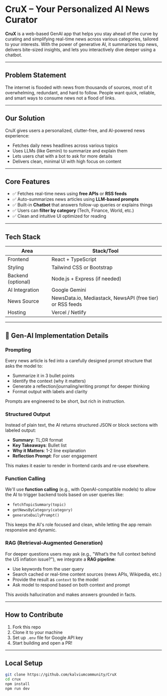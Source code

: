 # CruX – Your Personalized AI News Curator

**CruX** is a web-based GenAI app that helps you stay ahead of the curve by curating and simplifying real-time news across various categories, tailored to your interests. With the power of generative AI, it summarizes top news, delivers bite-sized insights, and lets you interactively dive deeper using a chatbot.

---

##  Problem Statement

The internet is flooded with news from thousands of sources, most of it overwhelming, redundant, and hard to follow. People want quick, reliable, and smart ways to consume news  not a flood of links.

---

##  Our Solution

CruX gives users a personalized, clutter-free, and AI-powered news experience:

- Fetches daily news headlines across various topics
- Uses LLMs (like Gemini) to summarize and explain them
- Lets users chat with a bot to ask for more details
- Delivers clean, minimal UI with high focus on content

---

##  Core Features

- ✅ Fetches real-time news using **free APIs** or **RSS feeds**
- ✅ Auto-summarizes news articles using **LLM-based prompts**
- ✅ Built-in **Chatbot** that answers follow-up queries or explains things
- ✅ Users can **filter by category** (Tech, Finance, World, etc.)
- ✅ Clean and intuitive UI optimized for reading

---

##  Tech Stack

| Area             | Stack/Tool                     |
|------------------|-------------------------------|
| Frontend         | React + TypeScript            |
| Styling          | Tailwind CSS or Bootstrap     |
| Backend (optional) | Node.js + Express (if needed)|
| AI Integration   | Google Gemini  |
| News Source      | NewsData.io, Mediastack, NewsAPI (free tier) or RSS feeds |
| Hosting          | Vercel / Netlify              |

---


## 📌 Gen-AI Implementation Details

###  Prompting

Every news article is fed into a carefully designed prompt structure that asks the model to:

- Summarize it in 3 bullet points
- Identify the context (why it matters)
- Generate a reflection/journaling/writing prompt for deeper thinking
- Format output with labels and clarity

Prompts are engineered to be short, but rich in instruction.

###  Structured Output

Instead of plain text, the AI returns structured JSON or block sections with labeled output:

- **Summary**: TL;DR format
- **Key Takeaways**: Bullet list
- **Why it Matters**: 1-2 line explanation
- **Reflection Prompt**: For user engagement

This makes it easier to render in frontend cards and re-use elsewhere.

###  Function Calling

We'll use **function calling** (e.g., with OpenAI-compatible models) to allow the AI to trigger backend tools based on user queries like:

- `fetchTopicSummary(topic)`
- `getNewsByCategory(category)`
- `generateDailyPrompt()`

This keeps the AI's role focused and clean, while letting the app remain responsive and dynamic.

###  RAG (Retrieval-Augmented Generation)

For deeper questions users may ask (e.g., "What’s the full context behind the US inflation issue?"), we integrate a **RAG pipeline**:

- Use keywords from the user query
- Search cached or real-time content sources (news APIs, Wikipedia, etc.)
- Provide the result as `context` to the model
- Ask model to respond based on both context and prompt

This avoids hallucination and makes answers grounded in facts.

---

##  How to Contribute

1. Fork this repo
2. Clone it to your machine
3. Set up `.env` file for Google API key
4. Start building and open a PR!

---


##  Local Setup

```bash
git clone https://github.com/kalviumcommunity/CruX
cd crux
npm install
npm run dev

